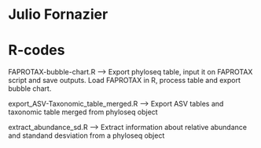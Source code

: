 # Julio Fornazier 
# R-codes

FAPROTAX-bubble-chart.R --> Export phyloseq table, input it on FAPROTAX script and save outputs. Load FAPROTAX in R, process table and export bubble chart.

export_ASV-Taxonomic_table_merged.R --> Export ASV tables and taxonomic table merged from phyloseq object

extract_abundance_sd.R --> Extract information about relative abundance and standand desviation from a phyloseq object

